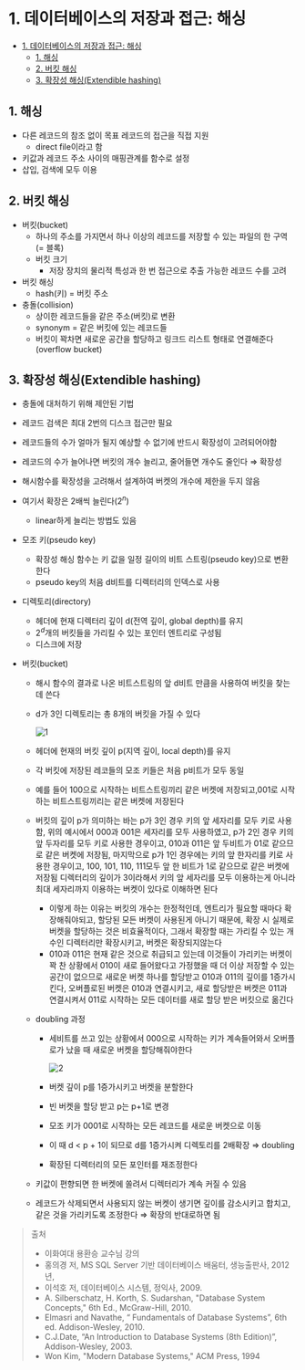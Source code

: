 # 1. 데이터베이스의 저장과 접근: 해싱

<!--ts-->

- [1. 데이터베이스의 저장과 접근: 해싱](#1-데이터베이스의-저장과-접근-해싱)
  - [1. 해싱](#1-해싱)
  - [2. 버킷 해싱](#2-버킷-해싱)
  - [3. 확장성 해싱(Extendible hashing)](#3-확장성-해싱extendible-hashing)

<!-- Created by https://github.com/ekalinin/github-markdown-toc -->
<!-- Added by: sungminyou, at: 2022년 9월  3일 토요일 19시 23분 41초 KST -->

<!--te-->

## 1. 해싱

- 다른 레코드의 참조 없이 목표 레코드의 접근을 직접 지원
  - direct file이라고 함
- 키값과 레코드 주소 사이의 매핑관계를 함수로 설정
- 삽입, 검색에 모두 이용

## 2. 버킷 해싱

- 버킷(bucket)
  - 하나의 주소를 가지면서 하나 이상의 레코드를 저장할 수 있는 파일의 한 구역(= 블록)
  - 버킷 크기
    - 저장 장치의 물리적 특성과 한 번 접근으로 추출 가능한 레코드 수를 고려
- 버킷 해싱
  - hash(키) = 버킷 주소
- 충돌(collision)
  - 상이한 레코드들을 같은 주소(버킷)로 변환
  - synonym = 같은 버킷에 있는 레코드들
  - 버킷이 꽉차면 새로운 공간을 할당하고 링크드 리스트 형태로 연결해준다(overflow bucket)

## 3. 확장성 해싱(Extendible hashing)

- 충돌에 대처하기 위해 제안된 기법
- 레코드 검색은 최대 2번의 디스크 접근만 필요
- 레코드들의 수가 얼마가 될지 예상할 수 없기에 반드시 확장성이 고려되어야함
- 레코드의 수가 늘어나면 버킷의 개수 늘리고, 줄어들면 개수도 줄인다 ⇒ 확장성
- 해시함수를 확장성을 고려해서 설계하여 버켓의 개수에 제한을 두지 않음
- 여기서 확장은 2배씩 늘린다($2^n$)
  - linear하게 늘리는 방법도 있음
- 모조 키(pseudo key)
  - 확장성 해싱 함수는 키 값을 일정 길이의 비트 스트링(pseudo key)으로 변환한다
  - pseudo key의 처음 d비트를 디렉터리의 인덱스로 사용
- 디렉토리(directory)
  - 헤더에 현재 디렉터리 깊이 d(전역 깊이, global depth)를 유지
  - $2^d$개의 버킷들을 가리킬 수 있는 포인터 엔트리로 구성됨
  - 디스크에 저장
- 버킷(bucket)

  - 해시 함수의 결과로 나온 비트스트링의 앞 d비트 만큼을 사용하여 버킷을 찾는데 쓴다
  - d가 3인 디렉토리는 총 8개의 버킷을 가질 수 있다

    ![1](https://user-images.githubusercontent.com/48282185/188266377-3fb2df2f-f5cb-4ae8-bb7c-40268abd7c5a.png)

  - 헤더에 현재의 버킷 깊이 p(지역 깊이, local depth)를 유지
  - 각 버킷에 저장된 레코들의 모조 키들은 처음 p비트가 모두 동일
  - 예를 들어 100으로 시작하는 비트스트링끼리 같은 버켓에 저장되고,001로 시작하는 비트스트링끼리는 같은 버켓에 저장된다
  - 버킷의 깊이 p가 의미하는 바는 p가 3인 경우 키의 앞 세자리를 모두 키로 사용함, 위의 예시에서 000과 001은 세자리를 모두 사용하였고, p가 2인 경우 키의 앞 두자리를 모두 키로 사용한 경우이고, 010과 011은 앞 두비트가 01로 같으므로 같은 버켓에 저장됨, 마지막으로 p가 1인 경우에는 키의 앞 한자리를 키로 사용한 경우이고, 100, 101, 110, 111모두 앞 한 비트가 1로 같으므로 같은 버켓에 저장됨 디렉터리의 깊이가 3이라해서 키의 앞 세자리를 모두 이용하는게 아니라 최대 세자리까지 이용하는 버켓이 있다로 이해하면 된다
    - 이렇게 하는 이유는 버킷의 개수는 한정적인데, 엔트리가 필요할 때마다 확장해줘야되고, 할당된 모든 버켓이 사용된게 아니기 때문에, 확장 시 실제로 버켓을 할당하는 것은 비효율적이다, 그래서 확장할 때는 가리킬 수 있는 개수인 디렉터리만 확장시키고, 버켓은 확장되지않는다
    - 010과 011은 현재 같은 것으로 취급되고 있는데 이것들이 가리키는 버켓이 꽉 찬 상황에서 010이 새로 들어왔다고 가정했을 때 더 이상 저장할 수 있는 공간이 없으므로 새로운 버켓 하나를 할당받고 010과 011의 깊이를 1증가시킨다, 오버플로된 버켓은 010과 연결시키고, 새로 할당받은 버켓은 011과 연결시켜서 011로 시작하는 모든 데이터를 새로 할당 받은 버킷으로 옮긴다
  - doubling 과정

    - 세비트를 쓰고 있는 상황에서 000으로 시작하는 키가 계속들어와서 오버플로가 났을 때 새로운 버켓을 할당해줘야한다

      ![2](https://user-images.githubusercontent.com/48282185/188266374-a2923bf4-ffc4-4079-b319-027ebb31fdf5.png)

    - 버켓 깊이 p를 1증가시키고 버켓을 분할한다
    - 빈 버켓을 할당 받고 p는 p+1로 변경
    - 모조 키가 0001로 시작하는 모든 레코드를 새로운 버켓으로 이동
    - 이 때 d < p + 1이 되므로 d를 1증가시켜 디렉토리를 2배확장 ⇒ doubling
    - 확장된 디렉터리의 모든 포인터를 재조정한다

  - 키값이 편향되면 한 버켓에 쏠려서 디렉터리가 계속 커질 수 있음
  - 레코드가 삭제되면서 사용되지 않는 버켓이 생기면 깊이를 감소시키고 합치고, 같은 것을 가리키도록 조정한다 ⇒ 확장의 반대로하면 됨

> 출처
>
> - 이화여대 용환승 교수님 강의
> - 홍의경 저, MS SQL Server 기반 데이터베이스 배움터, 생능출판사, 2012년,
> - 이석호 저, 데이터베이스 시스템, 정익사, 2009.
> - A. Silberschatz, H. Korth, S. Sudarshan, "Database System Concepts," 6th Ed., McGraw-Hill, 2010.
> - Elmasri and Navathe, “ Fundamentals of Database Systems”, 6th ed. Addison-Wesley, 2010.
> - C.J.Date, “An Introduction to Database Systems (8th Edition)”, Addison-Wesley, 2003.
> - Won Kim, "Modern Database Systems," ACM Press, 1994
